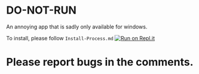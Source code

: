 # DO-NOT-RUN
An annoying app that is sadly only available for windows.

To install, please follow `Install-Process.md`
[![Run on Repl.it](https://repl.it/badge/github/Genius-Format/DO-NOT-RUN)](https://repl.it/github/Genius-Format/DO-NOT-RUN)


# Please report bugs in the comments.
